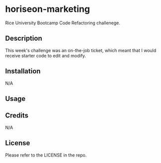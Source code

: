 # horiseon-marketing

Rice University Bootcamp Code Refactoring challenege.

## Description

This week's challenge was an on-the-job ticket, which meant that I would receive starter code to edit and modify.

## Installation

N/A

## Usage

## Credits

N/A

## License

Please refer to the LICENSE in the repo.
